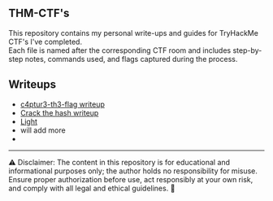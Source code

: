 ## THM-CTF's

This repository contains my personal write-ups and guides for TryHackMe CTF's I've completed.  
Each file is named after the corresponding CTF room and includes step-by-step notes, commands used, and flags captured during the process.

## Writeups

- [c4ptur3-th3-flag writeup](https://github.com/mauzware/THM-CTFs/blob/main/c4ptur3-th3-fl4g.md)
- [Crack the hash writeup](https://github.com/mauzware/THM-CTFs/blob/main/Crack%20the%20hash.md)
- [Light](https://github.com/mauzware/THM-CTFs/tree/main)
- will add more
- 



---

⚠️ Disclaimer: The content in this repository is for educational and informational purposes only; the author holds no responsibility for misuse. 
Ensure proper authorization before use, act responsibly at your own risk, and comply with all legal and ethical guidelines. 🚀
